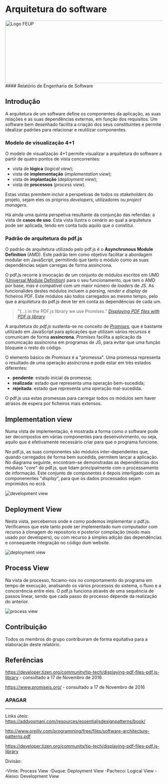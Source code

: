# Arquitetura do software
<img src="http://www.junifeup.pt/wp-content/uploads/2016/01/feup.png" alt="Logo FEUP" width = "600" height ="200"/>
#### Relatório de Engenharia de Software

## Introdução

A arquitetura de um software define os componentes da aplicação, as suas relações e as suas dependências externas, em função dos requisitos. Um software bem desenhado facilita a criação dos seus constituintes e permite idealizar padrões para relacionar e reutilizar componentes. 

### Modelo de visualização 4+1

O modelo de visualização 4+1 permite visualizar a arquitetura do software a partir de quatro pontos de vista concorrentes:

- vista de **lógica** (*logical view*);
- vista de **implementação** (*implementation view*);
- vista de **implantação** (*deployment view*);
- vista de **processos** (*process view*).

Estas vistas premitem incluir a perspetivas de todos os *stakeholders* do projeto, sejam eles os próprios *developers*, utilizadores ou *project managers*. 

Há ainda uma quinta perspetiva resultante da conjunção das referidas: a vista de **casos de uso**. Esta vista ilustra o cenário ao qual a arquitetura pode ser aplicada, tendo em conta tudo aquilo que o constitui.

### Padrão de arquitetura do pdf.js

O padrão de arquitetura utilizado pelo pdf.js é o **Asynchronous Module Definition** (AMD). Este padrão tem como objetivo facilitar a abordagem modular em JavaScript, permitindo que tanto o módulo como as suas dependências sejam carregas de forma assíncrona.

O pdf.js recorre à invocação de um conjunto de módulos escritos em UMD ([Universal Module Definition](https://github.com/umdjs/umd)) para o seu funcionamento, que tem o AMD por base, mas é compatível com um maior número de *loaders* de JS. As funcionalides destes módulos incluem o *parsing, render e display* de ficheiros PDF. Este módulos são todos carregados ao mesmo tempo, pelo que a arquitetura do pdf.js deve ter em conta as dependências de cada um.

>"(...) in the PDF.js library we use Promises."
[*Displaying PDF files with PDF.js library*](https://developer.tizen.org/community/tip-tech/displaying-pdf-files-pdf.js-library)

A arquitetura do *pdf.js* sustenta-se no conceito de [*Promises*](https://www.promisejs.org/ "Promise.js HomePage"), que é bastante utilizado em JavaScript para aplicações que utilizam vários recursos e comunicam de forma **assíncrona**. *Promises* facilita a aplicação da comunicação assíncrona em programas de JS, para evitar que uma função bloqueie o resto do código. 

O elemento básico de *Promises* é a "promessa". Uma promessa representa o resultado de uma operação assíncrona e pode estar em três estados diferentes:

- **pendente**: estado inicial da promessa;
- **realizada**: estado que representa uma operação bem-sucedida;
- **rejeitada**: estado que representa uma operação mal-sucedida.

O pdf.js usa estas promessas para carregar todos os módulos sem haver atrasos de espera por ficheiros mais extensos. 

## Implementation view

Numa vista de implementação, é mostrada a forma como o software pode ser decompostos em várias componentes para desenvolvimento, ou seja, aquilo que é efetivamente necessário criar para que o programa funcione.

No pdf.js, as suas componentes são módulos inter-dependentes que, quando carregados de forma bem sucedida, permitem lançar a aplicação. No diagrama seguinte, encontram-se demonstradas as dependências dos módulos "*core*" do pdf.js, que lidam principalmente com o processamento de informação. Este conjunto de componentes é depois interligado com as componenentes "*display*", para que os dados processados sejam imprimidos no ecrã.

<img src=".\Relatório 3 - Esquemas\Core Implementation View.png" alt="development view">

## Deployment View

Nesta vista, percebemos onde e como podemos implementar o pdf.js. Verificamos que este tanto pode ser implementado num computador com recurso à clonagem do repositorio e posterior compilação (modo mais usado por developers), ou com recurso à simples adição das dependências e consequente integração no código dum website.

<img src = ".\Relatório 3 - Esquemas\Deployment View.png" alt = "deployment view">

## Process View

Na vista de processo, focamo-nos no comportamento do programa em tempo de execução, analisando os vários processos do sistema, o fluxo e a concorrência entre eles. O pdf.js funciona através de uma sequência de passos linear, sendo que cada passo do processo depende da realização do anterior.

<img src = ".\Relatório 3 - Esquemas\Process View.png" alt = "process view">


## Contribuição

Todos os membros do grupo contribuiram de forma equitativa para a elaboração deste relatório.

## Referências

https://developer.tizen.org/community/tip-tech/displaying-pdf-files-pdf.js-library - consultado a 17 de Novembro de 2016

https://www.promisejs.org/ - consultado a 17 de Novembro de 2016

### APAGAR
------------------------------------

Links úteis: https://addyosmani.com/resources/essentialjsdesignpatterns/book/

http://www.oreilly.com/programming/free/files/software-architecture-patterns.pdf

https://developer.tizen.org/community/tip-tech/displaying-pdf-files-pdf.js-library

Divisão:

-Vinte: Process View
-Duque: Deployment View
-Pacheco: Logical View
-Aleixo: Development View
